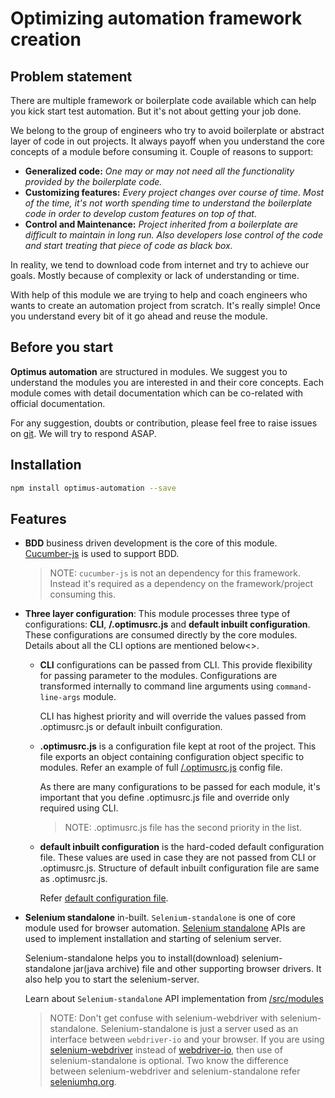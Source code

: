 # Optimizing automation framework creation

## Problem statement

There are multiple framework or boilerplate code available which can help you kick start test automation. But it's not about getting your job done.

We belong to the group of engineers who try to avoid boilerplate or abstract layer of code in out projects. It always payoff when you understand the core concepts of a module before consuming it. Couple of reasons to support:

* **Generalized code:** *One may or may not need all the functionality provided by the boilerplate code.*
* **Customizing features:** *Every project changes over course of time. Most of the time, it's not worth spending time to understand the boilerplate code in order to develop custom features on top of that.*
* **Control and Maintenance:** *Project inherited from a boilerplate are difficult to maintain in long run. Also developers lose control of the code and start treating that piece of code as black box.*

In reality, we tend to download code from internet and try to achieve our goals. Mostly because of complexity or lack of understanding or time.

With help of this module we are trying to help and coach engineers who wants to create an automation project from scratch. It's really simple! Once you understand every bit of it go ahead and reuse the module.

## Before you start

**Optimus automation** are structured in modules. We suggest you to understand the modules you are interested in and their core concepts. Each module comes with detail documentation which can be co-related with official documentation.

For any suggestion, doubts or contribution, please feel free to raise issues on [git](https://github.com/iAbhishek91/optimus-automation/issues). We will try to respond ASAP.

## Installation

```sh
npm install optimus-automation --save
```

## Features

* **BDD** business driven development is the core of this module. [Cucumber-js](https://github.com/cucumber/cucumber-js) is used to support BDD.

  > NOTE: `cucumber-js` is not an dependency for this framework. Instead it's required as a dependency on the framework/project consuming this.

* **Three layer configuration**: This module processes three type of configurations: **CLI**, **/.optimusrc.js** and **default inbuilt configuration**. These configurations are consumed directly by the core modules. Details about all the CLI options are mentioned below<<provide reference>>.

  * **CLI** configurations can be passed from CLI. This provide flexibility for passing parameter to the modules. Configurations are transformed internally to command line arguments using `command-line-args` module.
  
    CLI has highest priority and will override the values passed from .optimusrc.js or default inbuilt configuration.

  * **.optimusrc.js** is a configuration file kept at root of the project. This file exports an object containing configuration object specific to modules. Refer an example of full [/.optimusrc.js](https://github.com/iAbhishek91/boilerplate-optimus-automation/blob/master/.optimusrc.js) config file.
  
    As there are many configurations to be passed for each module, it's important that you define .optimusrc.js file and override only required using CLI.
  
    > NOTE: .optimusrc.js file has the second priority in the list.

  * **default inbuilt configuration** is the hard-coded default configuration file. These values are used in case they are not passed from CLI or .optimusrc.js. Structure of default inbuilt configuration file are same as .optimusrc.js.
  
    Refer [default configuration file](https://github.com/iAbhishek91/optimus-automation/blob/master/src/config/default.js).

* **Selenium standalone** in-built. `Selenium-standalone` is one of core module used for browser automation. [Selenium standalone](https://github.com/vvo/selenium-standalone) APIs are used to implement installation and starting of selenium server.

  Selenium-standalone helps you to install(download) selenium-standalone jar(java archive) file and other supporting browser drivers. It also help you to start the selenium-server.

  Learn about `Selenium-standalone` API implementation from [/src/modules]()

  > NOTE: Don't get confuse with selenium-webdriver with selenium-standalone. Selenium-standalone is just a server used as an interface between `webdriver-io` and your browser. If you are using [selenium-webdriver](https://www.npmjs.com/package/selenium-webdriver) instead of [webdriver-io](https://www.npmjs.com/package/webdriverio), then use of selenium-standalone is optional. Two know the difference between selenium-webdriver and selenium-standalone refer [seleniumhq.org](https://www.seleniumhq.org/docs/03_webdriver.jsp#webdriver-and-the-selenium-server).

